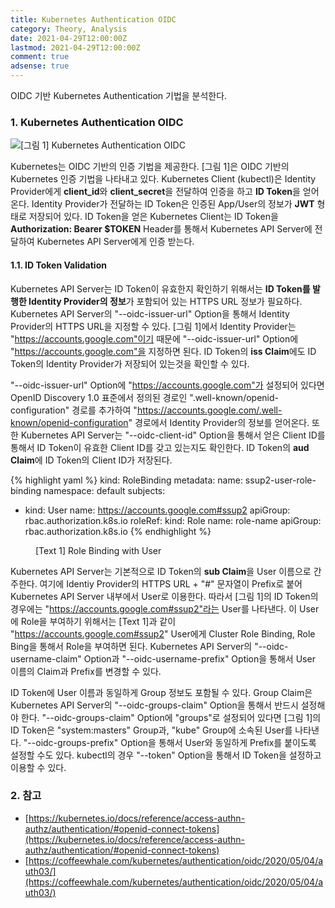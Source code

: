 ```yaml
---
title: Kubernetes Authentication OIDC
category: Theory, Analysis
date: 2021-04-29T12:00:00Z
lastmod: 2021-04-29T12:00:00Z
comment: true
adsense: true
---
```


OIDC 기반 Kubernetes Authentication 기법을 분석한다.

### 1. Kubernetes Authentication OIDC

![[그림 1] Kubernetes Authentication OIDC]({{site.baseurl}}/images/theory_analysis/Kubernetes_Authentication_OIDC/Kubernetes_Authentication_OIDC.PNG)

Kubernetes는 OIDC 기반의 인증 기법을 제공한다. [그림 1]은 OIDC 기반의 Kubernetes 인증 기법을 나타내고 있다. Kubernetes Client (kubectl)은 Identity Provider에게 **client_id**와 **client_secret**을 전달하여 인증을 하고 **ID Token**을 얻어온다. Identity Provider가 전달하는 ID Token은 인증된 App/User의 정보가 **JWT** 형태로 저장되어 있다. ID Token을 얻은 Kubernetes Client는 ID Token을 **Authorization: Bearer $TOKEN** Header를 통해서 Kubernetes API Server에 전달하여 Kubernetes API Server에게 인증 받는다.

#### 1.1. ID Token Validation

Kubernetes API Server는 ID Token이 유효한지 확인하기 위해서는 **ID Token를 발행한 Identity Provider의 정보**가 포함되어 있는 HTTPS URL 정보가 필요하다. Kubernetes API Server의 "--oidc-issuer-url" Option을 통해서 Identity Provider의 HTTPS URL을 지정할 수 있다. [그림 1]에서 Identity Provider는 "https://accounts.google.com"이기 때문에 "--oidc-issuer-url" Option에 "https://accounts.google.com"을 지정하면 된다. ID Token의 **iss Claim**에도 ID Token의 Identity Provider가 저장되어 있는것을 확인할 수 있다.

"--oidc-issuer-url" Option에 "https://accounts.google.com"가 설정되어 있다면 OpenID Discovery 1.0 표준에서 정의된 경로인 ".well-known/openid-configuration" 경로를 추가하여 "https://accounts.google.com/.well-known/openid-configuration" 경로에서 Identity Provider의 정보를 얻어온다. 또한 Kubernetes API Server는 "--oidc-client-id" Option을 통해서 얻은 Client ID를 통해서 ID Token이 유효한 Client ID를 갖고 있는지도 확인한다. ID Token의 **aud Claim**에 ID Token의 Client ID가 저장된다.

{% highlight yaml %}
kind: RoleBinding
metadata:
  name: ssup2-user-role-binding
  namespace: default
subjects:
- kind: User
  name: https://accounts.google.com#ssup2
  apiGroup: rbac.authorization.k8s.io
roleRef:
  kind: Role
  name: role-name
  apiGroup: rbac.authorization.k8s.io
{% endhighlight %}
<figure>
<figcaption class="caption">[Text 1] Role Binding with User</figcaption>
</figure>

Kubernetes API Server는 기본적으로 ID Token의 **sub Claim**을 User 이름으로 간주한다. 여기에 Identiy Provider의 HTTPS URL + "#" 문자열이 Prefix로 붙어 Kubernetes API Server 내부에서 User로 이용한다. 따라서 [그림 1]의 ID Token의 경우에는 "https://accounts.google.com#ssup2"라는 User를 나타낸다. 이 User에 Role을 부여하기 위해서는 [Text 1]과 같이 "https://accounts.google.com#ssup2" User에게 Cluster Role Binding, Role Bing을 통해서 Role을 부여하면 된다. Kubernetes API Server의 "--oidc-username-claim" Option과 "--oidc-username-prefix" Option을 통해서 User 이름의 Claim과 Prefix를 변경할 수 있다.

ID Token에 User 이름과 동일하게 Group 정보도 포함될 수 있다. Group Claim은 Kubernetes API Server의 "--oidc-groups-claim" Option을 통해서 반드시 설정해야 한다. "--oidc-groups-claim" Option에 "groups"로 설정되어 있다면 [그림 1]의 ID Token은 "system:masters" Group과, "kube" Group에 소속된 User를 나타낸다. "--oidc-groups-prefix" Option을 통해서 User와 동일하게 Prefix를 붙이도록 설정할 수도 있다. kubectl의 경우 "--token" Option을 통해서 ID Token을 설정하고 이용할 수 있다.

### 2. 참고

* [https://kubernetes.io/docs/reference/access-authn-authz/authentication/#openid-connect-tokens](https://kubernetes.io/docs/reference/access-authn-authz/authentication/#openid-connect-tokens)
* [https://coffeewhale.com/kubernetes/authentication/oidc/2020/05/04/auth03/](https://coffeewhale.com/kubernetes/authentication/oidc/2020/05/04/auth03/)